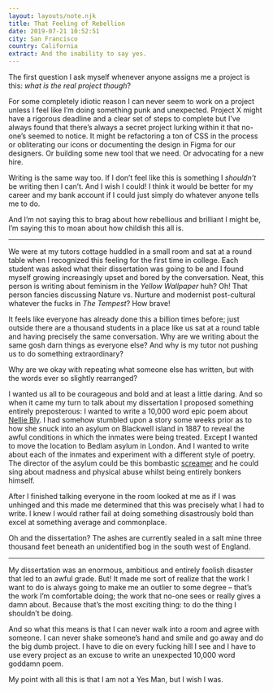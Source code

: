 ```yaml
---
layout: layouts/note.njk
title: That Feeling of Rebellion
date: 2019-07-21 10:52:51
city: San Francisco
country: California
extract: And the inability to say yes.
---
```


The first question I ask myself whenever anyone assigns me a project is this: _what is the real project though_?

For some completely idiotic reason I can never seem to work on a project unless I feel like I’m doing something punk and unexpected. Project X might have a rigorous deadline and a clear set of steps to complete but I’ve always found that there’s always a secret project lurking within it that no-one’s seemed to notice. It might be refactoring a ton of CSS in the process or obliterating our icons or documenting the design in Figma for our designers. Or building some new tool that we need. Or advocating for a new hire.

Writing is the same way too. If I don’t feel like this is something I _shouldn’t_ be writing then I can’t. And I wish I could! I think it would be better for my career and my bank account if I could just simply do whatever anyone tells me to do.

And I’m not saying this to brag about how rebellious and brilliant I might be, I’m saying this to moan about how childish this all is.

---

We were at my tutors cottage huddled in a small room and sat at a round table when I recognized this feeling for the first time in college. Each student was asked what their dissertation was going to be and I found myself growing increasingly upset and bored by the conversation. Neat, this person is writing about feminism in the _Yellow Wallpaper_ huh? Oh! That person fancies discussing Nature vs. Nurture and modernist post-cultural whatever the fucks in _The Tempest_? How brave!

It feels like everyone has already done this a billion times before; just outside there are a thousand students in a place like us sat at a round table and having precisely the same conversation. Why are we writing about the same gosh darn things as everyone else? And why is my tutor not pushing us to do something extraordinary?

Why are we okay with repeating what someone else has written, but with the words ever so slightly rearranged?

I wanted us all to be courageous and bold and at least a little daring. And so when it came my turn to talk about my dissertation I proposed something entirely preposterous: I wanted to write a 10,000 word epic poem about [Nellie Bly](https://en.wikipedia.org/wiki/Nellie_Bly). I had somehow stumbled upon a story some weeks prior as to how she snuck into an asylum on Blackwell island in 1887 to reveal the awful conditions in which the inmates were being treated. Except I wanted to move the location to Bedlam asylum in London. And I wanted to write about each of the inmates and experiment with a different style of poetry. The director of the asylum could be this bombastic [screamer](<https://en.wikipedia.org/wiki/Screamer_(march)>) and he could sing about madness and physical abuse whilst being entirely bonkers himself.

After I finished talking everyone in the room looked at me as if I was unhinged and this made me determined that this was precisely what I had to write. I knew I would rather fail at doing something disastrously bold than excel at something average and commonplace.

Oh and the dissertation? The ashes are currently sealed in a salt mine three thousand feet beneath an unidentified bog in the south west of England.

---

My dissertation was an enormous, ambitious and entirely foolish disaster that led to an awful grade. But! It made me sort of realize that the work I want to do is always going to make me an outlier to some degree – that’s the work I’m comfortable doing; the work that no-one sees or really gives a damn about. Because that’s the most exciting thing: to do the thing I shouldn’t be doing.

And so what this means is that I can never walk into a room and agree with someone. I can never shake someone’s hand and smile and go away and do the big dumb project. I have to die on every fucking hill I see and I have to use every project as an excuse to write an unexpected 10,000 word goddamn poem.

My point with all this is that I am not a Yes Man, but I wish I was.
